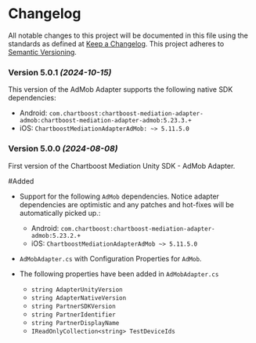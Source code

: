 # Changelog
All notable changes to this project will be documented in this file using the standards as defined at [Keep a Changelog](https://keepachangelog.com/en/1.0.0/). This project adheres to [Semantic Versioning](https://semver.org/spec/v2.0.0).

### Version 5.0.1 *(2024-10-15)*
This version of the AdMob Adapter supports the following native SDK dependencies:
  * Android: `com.chartboost:chartboost-mediation-adapter-admob:chartboost-mediation-adapter-admob:5.23.3.+`
  * iOS: `ChartboostMediationAdapterAdMob: ~> 5.11.5.0`

### Version 5.0.0 *(2024-08-08)*

First version of the Chartboost Mediation Unity SDK - AdMob Adapter.

#Added 
- Support for the following `AdMob` dependencies. Notice adapter dependencies are optimistic and any patches and hot-fixes will be automatically picked up.:
    * Android: `com.chartboost:chartboost-mediation-adapter-admob:5.23.2.+`
    * iOS: `ChartboostMediationAdapterAdMob ~> 5.11.5.0`
    
- `AdMobAdapter.cs` with Configuration Properties for `AdMob`.
- The following properties have been added in `AdMobAdapter.cs`
    * `string AdapterUnityVersion`
    * `string AdapterNativeVersion`
    * `string PartnerSDKVersion`
    * `string PartnerIdentifier`
    * `string PartnerDisplayName`
    * `IReadOnlyCollection<string> TestDeviceIds`